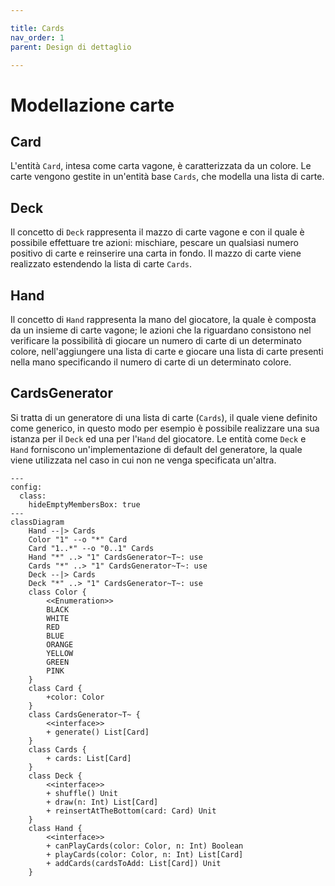 ```yaml
---

title: Cards
nav_order: 1
parent: Design di dettaglio

---
```


# Modellazione carte

## Card

L'entità `Card`, intesa come carta vagone, è caratterizzata da un colore. Le carte vengono gestite in un'entità base
`Cards`, che modella una lista di carte.

## Deck

Il concetto di `Deck` rappresenta il mazzo di carte vagone e con il quale è possibile effettuare tre azioni: mischiare,
pescare un qualsiasi numero positivo di carte e reinserire una carta in fondo.
Il mazzo di carte viene realizzato estendendo la lista di carte `Cards`.

## Hand

Il concetto di `Hand` rappresenta la mano del giocatore, la quale è composta da un insieme di carte vagone; le azioni
che la riguardano consistono nel verificare la possibilità di giocare un numero di carte di un determinato colore,
nell'aggiungere una lista di carte e giocare una lista di carte presenti nella mano specificando il numero di carte di
un determinato colore.

## CardsGenerator

Si tratta di un generatore di una lista di carte (`Cards`), il quale viene definito come generico, in questo modo per
esempio è possibile realizzare una sua istanza per il `Deck` ed una per l'`Hand` del giocatore.
Le entità come `Deck` e `Hand` forniscono un'implementazione di default del generatore, la quale viene utilizzata nel
caso in cui non ne venga specificata un'altra.

```mermaid
---
config:
  class:
    hideEmptyMembersBox: true
---
classDiagram
    Hand --|> Cards
    Color "1" --o "*" Card
    Card "1..*" --o "0..1" Cards
    Hand "*" ..> "1" CardsGenerator~T~: use
    Cards "*" ..> "1" CardsGenerator~T~: use
    Deck --|> Cards
    Deck "*" ..> "1" CardsGenerator~T~: use
    class Color {
        <<Enumeration>>
        BLACK
        WHITE
        RED
        BLUE
        ORANGE
        YELLOW
        GREEN
        PINK
    }
    class Card {
        +color: Color
    }
    class CardsGenerator~T~ {
        <<interface>>
        + generate() List[Card]
    }
    class Cards {
        + cards: List[Card]
    }
    class Deck {
        <<interface>>
        + shuffle() Unit
        + draw(n: Int) List[Card]
        + reinsertAtTheBottom(card: Card) Unit
    }
    class Hand {
        <<interface>>
        + canPlayCards(color: Color, n: Int) Boolean
        + playCards(color: Color, n: Int) List[Card]
        + addCards(cardsToAdd: List[Card]) Unit
    }
```